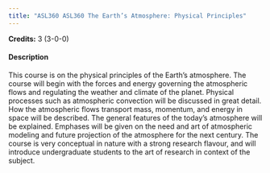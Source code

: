 ```yaml
---
title: "ASL360 ASL360 The Earth’s Atmosphere: Physical Principles"
---
```

**Credits:** 3 (3-0-0)

#### Description
This course is on the physical principles of the Earth’s atmosphere. The course will begin with the forces and energy governing the atmospheric flows and regulating the weather and climate of the planet. Physical processes such as atmospheric convection will be discussed in great detail. How the atmospheric flows transport mass, momentum, and energy in space will be described. The general features of the today’s atmosphere will be explained. Emphases will be given on the need and art of atmospheric modeling and future projection of the atmosphere for the next century. The course is very conceptual in nature with a strong research flavour, and will introduce undergraduate students to the art of research in context of the subject.